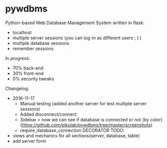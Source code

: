# pywdbms
Python-based Web Database Management System written in flask:
* localhost
* multiple server sessions (you can log-in as different users ; ) )
* multiple database sessions
* remember sessions

In progress:
* 70% back-end
* 30% front-end
* 0% security tweaks

Changelog:
* 2016-11-17
  * Manual testing (added another server for test multiple server sessions)
  * Added disconnect/connect
  * Sidebar > now we can see if database is connected or not (by color) (https://github.com/pikulak/pywdbms/tree/master/screenshots)
  * require_database_connection DECORATOR
TODO:
* views and mechanics for all sections(server, database, table)
* add server form

